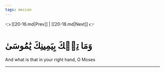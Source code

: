 ```yaml
---
tags: meccan
---
```


👈 [[20-16.md|Prev]] | [[20-18.md|Next]] 👉

# وَمَا تِلۡكَ بِيَمِينِكَ يَٰمُوسَىٰ

And what is that in your right hand, O Moses

---

